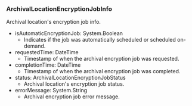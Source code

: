 ### ArchivalLocationEncryptionJobInfo
Archival location's encryption job info.

- isAutomaticEncryptionJob: System.Boolean
  - Indicates if the job was automatically scheduled or scheduled on-demand.
- requestedTime: DateTime
  - Timestamp of when the archival encryption job was requested.
- completionTime: DateTime
  - Timestamp of when the archival encryption job was completed.
- status: ArchivalLocationEncryptionJobStatus
  - Archival location's encryption job status.
- errorMessage: System.String
  - Archival encryption job error message.
